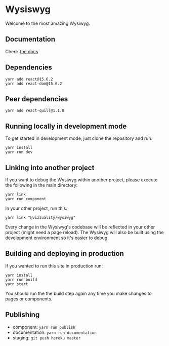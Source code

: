 # Wysiswyg
Welcome to the most amazing Wysiwyg.

## Documentation
Check [the docs](https://resource-watch.github.io/vizz-wysiwyg/styleguide/)

## Dependencies
    yarn add react@15.6.2
    yarn add react-dom@15.6.2

## Peer dependencies
    yarn add react-quill@1.1.0

## Running locally in development mode
To get started in development mode, just clone the repository and run:

    yarn install
    yarn run dev

## Linking into another project
If you want to debug the Wysiwyg within another project, please execute the following in the main directory:

    yarn link
    yarn run component

In your other project, run this:

    yarn link "@vizzuality/wysiwyg"

Every change in the Wysiwyg's codebase will be reflected in your other project (might need a page reload). The Wysiwyg will also be built using the development environment so it's easier to debug.

## Building and deploying in production
If you wanted to run this site in production run:

    yarn install
    yarn run build
    yarn start

You should run the the build step again any time you make changes to pages or
components.

## Publishing
- component: `yarn run publish`
- documentation: `yarn run documentation`
- staging: `git push heroku master`
